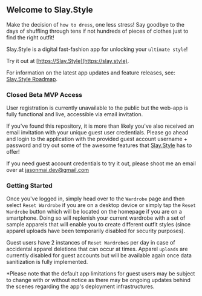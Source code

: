 ## Welcome to Slay.Style

Make the decision of `how to dress`, one less stress! Say goodbye to the days of shuffling through tens if not hundreds of pieces of clothes just to find the right outfit!

Slay.Style is a digital fast-fashion app for unlocking your `ultimate style`!

Try it out at [https://Slay.Style](https://slay.style).

For information on the latest app updates and feature releases, see: [Slay.Style Roadmap](https://slay.style/roadmap).

### Closed Beta MVP Access

User registration is currently unavailable to the public but the web-app is fully functional and live, accessible via email invitation.

If you've found this repository, it is more than likely you've also received an email invitation with your unique guest user credentials. Please go ahead and login to the application with the provided guest account username + password and try out some of the awesome features that [Slay.Style](https://slay.style) has to offer!

If you need guest account credentials to try it out, please shoot me an email over at jasonmai.dev@gmail.com

### Getting Started

Once you've logged in, simply head over to the `Wardrobe` page and then select `Reset Wardrobe` if you are on a desktop device or simply tap the `Reset Wardrobe` button which will be located on the homepage if you are on a smartphone. Doing so will replenish your current wardrobe with a set of sample apparels that will enable you to create different outfit styles (since apparel uploads have been temporarily disabled for security purposes).

Guest users have 2 instances of `Reset Wardrobe`s per day in case of accidental apparel deletions that can occur at times.
Apparel `uploads` are currently disabled for guest accounts but will be available again once data sanitization is fully implemented.

*Please note that the default app limitations for guest users may be subject to change with or without notice as there may be ongoing updates behind the scenes regarding the app's deployment infrastructures.
